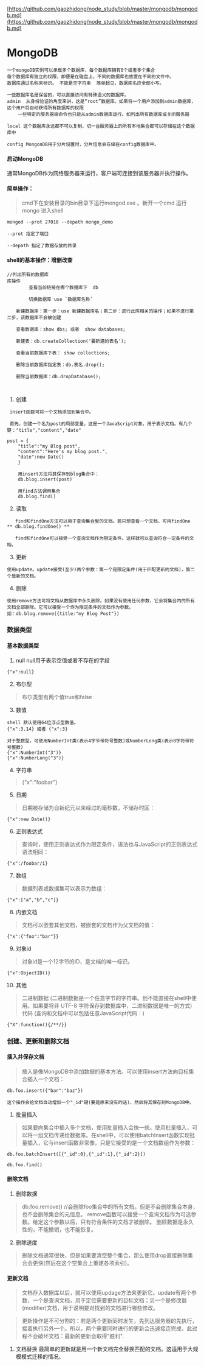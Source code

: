 
[https://github.com/gaozhidong/node_study/blob/master/mongodb/mongodb.md](https://github.com/gaozhidong/node_study/blob/master/mongodb/mongodb.md)
 # MongoDB

```
一个mongoDB实例可以承载多个数据库，每个数据库拥有0个或者多个集合
每个数据库有独立的权限，即便是在磁盘上，不同的数据库也放置在不同的文件中。
数据库通过名称来标识。 不能是空字符串  简单起见，数据库名应全部小写。

一些数据库名是保留的，可以直接访问有特殊语义的数据库。
admin  从身份验证的角度来讲，这是“root”数据库。如果将一个用户添加到admin数据库，这个用户将自动获得所有数据库的权限
	一些特定的服务器端命令也只能从admin数据库运行。如列出所有数据库或关闭服务器

local 这个数据库永远都不可以复制，切一台服务器上的所有本地集合都可以存储在这个数据库中

config MongonDB用于分片设置时，分片信息会存储在config数据库中。  
```

#### 启动MongoDB

通常MongoDB作为网络服务器来运行，客户端可连接到该服务器并执行操作。

#### 简单操作：

> cmd下在安装目录的bin目录下运行mongod.exe 。新开一个cmd 运行mongo 进入shell

```
mongod --prot 27018 --depath mongo_demo 

--prot 指定了端口

--depath 指定了数据存放的目录

```

#### shell的基本操作：增删改查

```
//列出所有的数据库  
库操作 
		查看当前链接在哪个数据库下  db

		切换数据库 use `数据库名称`

　　新建数据库：第一步：use 新建数据库名；第二步：进行此库相关的操作；如果不进行第二步，该数据库不会被创建

　　查看数据库：show dbs; 或者  show databases; 

　　新建表：db.createCollection('要新建的表名');

　　查看当前数据库下表： show collections;

　　删除当前数据库指定表：db.表名.drop();

　　删除当前数据库：db.dropDatabase();

 
```

1. 创建
```
 insert函数可将一个文档添加到集合中。

 首先，创建一个名为post的局部变量，这是一个JavaScript对象，用于表示文档。有几个键："title","content","date"

post = {
	"title":"my Blog post",
	"content":"Here's my blog post.",
	"date":new Date()
	}
	
	用insert方法将其保存到blog集合中：
	db.blog.insert(post)

	用find方法调用集合
	db.blog.find()

 ```

 2. 读取

 ```
	find和findOne方法可以用于查询集合里的文档。若只想查看一个文档，可用findOne  ** db.blog.findOne() **

	find和findOne可以接受一个查询文档作为限定条件。这样就可以查询符合一定条件的文档。

```

3. 更新

```
使用update。update接受(至少)两个参数：第一个是限定条件(用于匹配更新的文档)，第二个是新的文档。
```

4. 删除

```
使用remove方法可将文档从数据库中永久删除。如果没有使用任何参数，它会将集合内的所有文档全部删除。它可以接受一个作为限定条件的文档作为参数。
如：db.blog.remove({title:"my Blog Post"})
```

### 数据类型

#### 基本数据类型
1. null  null用于表示空值或者不存在的字段
```
{"x":null}
```
2. 布尔型

> 布尔类型有两个值true和false

3. 数值
```
shell 默认使用64位浮点型数值。
{"x":3.14} 或者 {"x":3} 

对于整数型，可使用NumberInt类(表示4字节带符号整数)或NumberLong类(表示8字符带符号整数)
{"x":NumberInt("3")}
{"x":NumberLong("3")}

```

4. 字符串

> {"x":"foobar"}

5. 日期

> 日期被存储为自新纪元以来经过的毫秒数，不储存时区：
```
{"x":new Date()}
```

6. 正则表达式
> 查询时，使用正则表达式作为限定条件，语法也与JavaScript的正则表达式语法相同：

```
{"x":/foobar/i}
```

7. 数组
> 数据列表或数据集可以表示为数组：

```
{"x":["a","b","c"]}
```

8. 内嵌文档
> 文档可以嵌套其他文档，被嵌套的文档作为父文档的值：
```
{"x":{"foo":"bar"}}
```

9. 对象id
> 对象id是一个12字节的ID，是文档的唯一标识。
```
{"x":ObjectID()}
```

10. 其他

> 二进制数据 (二进制数据是一个任意字节的字符串。他不能直接在shell中使用。如果要将非 UTF-8 字符保存到数据库中，二进制数据是唯一的方式)
> 代码 (查询和文档中可以包括任意JavaScript代码：)
```
{"X":function(){/**/}}
```

### 创建、更新和删除文档

#### 插入并保存文档
> 插入是像MongoDB中添加数据的基本方法。可以使用insert方法向目标集合插入一个文档：
```
db.foo.insert({"bar":"baz"})

这个操作会给文档自动增加一个"_id"键(要是原来没有的话)，然后将其保存到MongoDB中。
```

1. 批量插入
> 如果要向集合中插入多个文档，使用批量插入会快一些。使用批量插入，可以将一组文档传递给数据库。在shell中，可以使用batchInsert函数实现批量插入，它与insert函数非常像，只是它接受的是一个文档数组作为参数：
```
db.foo.batchInsert([{"_id":0},{"_id":1},{"_id":2}])

db.foo.find()
```

#### 删除文档
1. 删除数据 
> db.foo.remove() //会删除foo集合中的所有文档。但是不会删除集合本身，也不会删除集合的元信息。
> remove函数可以接受一个查询文档作为可选参数。给定这个参数以后，只有符合条件的文档才被删除。
> 删除数据是永久性的，不能撤销，也不能恢复。

2. 删除速度
> 删除文档通常很快，但是如果要清空整个集合，那么使用drop直接删除集合会更快(然后在这个空集合上重建各项索引)。

#### 更新文档
> 文档存入数据库以后，就可以使用updage方法来更新它。update有两个参数，一个是查询文档，用于定位需要更新的目标文档；另一个是修改器(modifier)文档，用于说明要对找到的文档进行哪些修改。

> 更新操作是不可分割的：若是两个更新同时发生，先到达服务器的先执行，接着执行另外一个。所以，两个需要同时进行的更新会迅速接连完成，此过程不会破坏文档：最新的更新会取得"胜利".

1. 文档替换
最简单的更新就是用一个新文档完全替换匹配的文档。这适用于大规模模式迁移的情况。


